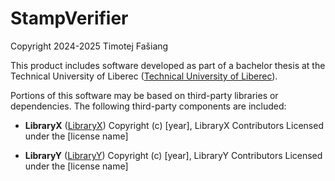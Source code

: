 # StampVerifier

Copyright 2024-2025 Timotej Fašiang

This product includes software developed as part of a bachelor thesis at the Technical University of Liberec ([Technical University of Liberec](https://www.tul.cz/en)).

Portions of this software may be based on third-party libraries or dependencies. 
The following third-party components are included:

- **LibraryX** ([LibraryX](https://libraryx.com))
  Copyright (c) [year], LibraryX Contributors
  Licensed under the [license name]

- **LibraryY** ([LibraryY](https://libraryy.com))
  Copyright (c) [year], LibraryY Contributors
  Licensed under the [license name]
  

